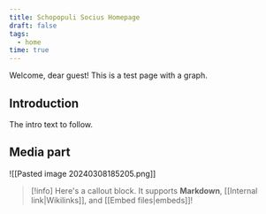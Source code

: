 ```yaml
---
title: Schopopuli Socius Homepage
draft: false
tags:
  - home
time: true
---
```


Welcome, dear guest! This is a test page with a graph.

## Introduction

The intro text to follow.

## Media part
![[Pasted image 20240308185205.png]]

> [!info]
> Here's a callout block.
> It supports **Markdown**, [[Internal link|Wikilinks]], and [[Embed files|embeds]]!
